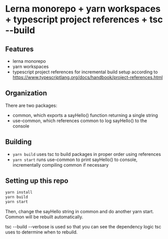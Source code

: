 # Lerna monorepo + yarn workspaces + typescript project references + tsc --build

## Features

- lerna monorepo
- yarn workspaces
- typescript project references for incremental build setup according to https://www.typescriptlang.org/docs/handbook/project-references.html

## Organization

There are two packages:

- common, which exports a sayHello() function returning a single string
- use-common, which references common to log sayHello() to the console

## Building

- `yarn build` uses tsc to build packages in proper order using references
- `yarn start` runs use-common to print sayHello() to console, incrementally compiling common if necessary

## Setting up this repo

```bash
yarn install
yarn build
yarn start
```

Then, change the sayHello string in common and do another yarn start.  Common will be rebuilt automatically.

tsc --build --verbose is used so that you can see the dependency logic tsc uses to determine when to rebuild.

